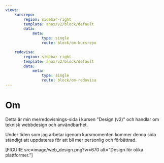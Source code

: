 ```yaml
---
views:
    kursrepo:
        region: sidebar-right
        template: anax/v2/block/default
        data:
            meta:
                type: single
                route: block/om-kursrepo

    redovisa:
        region: sidebar-right
        template: anax/v2/block/default
        data:
            meta:
                type: single
                route: block/om-redovisa
---
```

Om
=========================

Detta är min me/redovisnings-sida i kursen "Design (v2)" och  handlar om teknisk webbdesign och användbarhet.

Under tiden som jag arbetar igenom kursmomenten kommer denna sida ständigt att uppdateras för att bli mer personlig och förbättrad.

[FIGURE src=image/web_design.png?w=670 alt="Design för olika plattformer."]
